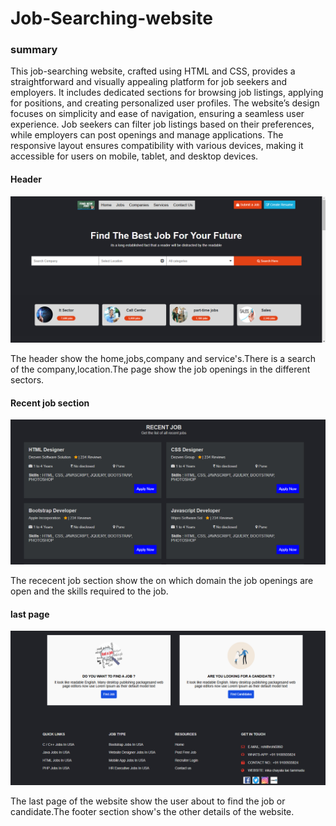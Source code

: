 <h1>
  Job-Searching-website
</h1>
<h3>
  summary 
</h3>
<p>
  This job-searching website, crafted using HTML and CSS, provides a straightforward and visually appealing platform for job seekers and employers. It includes dedicated sections for browsing job listings, applying for positions, and creating personalized user profiles. The website’s design focuses on simplicity and ease of navigation, ensuring a seamless user experience. Job seekers can filter job listings based on their preferences, while employers can post openings and manage applications. The responsive layout ensures compatibility with various devices, making it accessible for users on mobile, tablet, and desktop devices.
</p>
<h4>
  Header 
</h4>
<img src = "searchin.png">
<p>
  The header show the home,jobs,company and service's.There is a search of the company,location.The page show the job openings in the different sectors.
</p>
<h4>
  Recent job section
</h4>
<img src = "companys.png">
<p>
  The rececent job section show the  on which domain the job openings are open and the skills required to the job.
</p>
<h4>
<h4>
  last page
</h4>
<img src = "lastpage.png">
<p>
  The last page of the website show the user about to find the job or candidate.The footer section show's the other details of the website.
</p>
